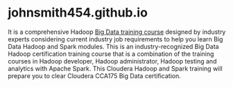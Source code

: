 # johnsmith454.github.io

It is a comprehensive Hadoop [Big Data training course](https://intellipaat.com/big-data-hadoop-training/) designed by industry experts considering current industry job requirements to help you learn Big Data Hadoop and Spark modules. This is an industry-recognized Big Data Hadoop certification training course that is a combination of the training courses in Hadoop developer, Hadoop administrator, Hadoop testing and analytics with Apache Spark. This Cloudera Hadoop and Spark training will prepare you to clear Cloudera CCA175 Big Data certification.

